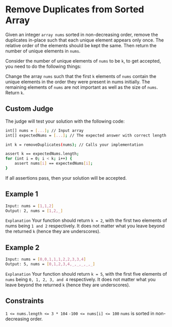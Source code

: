 # Remove Duplicates from Sorted Array

Given an integer `array nums` sorted in non-decreasing order, remove the duplicates in-place such that each unique element appears only once. The relative order of the elements should be kept the same. Then return the number of unique elements in `nums`.

Consider the number of unique elements of `nums` to be `k`, to get accepted, you need to do the following things:

Change the array `nums` such that the first `k` elements of `nums` contain the unique elements in the order they were present in nums initially. The remaining elements of `nums` are not important as well as the size of `nums`.
Return `k`.

## Custom Judge

The judge will test your solution with the following code:

```bash
int[] nums = [...]; // Input array
int[] expectedNums = [...]; // The expected answer with correct length

int k = removeDuplicates(nums); // Calls your implementation

assert k == expectedNums.length;
for (int i = 0; i < k; i++) {
    assert nums[i] == expectedNums[i];
}
```

If all assertions pass, then your solution will be accepted.

## Example 1

```bash
Input: nums = [1,1,2]
Output: 2, nums = [1,2,_]
```

`Explanation` Your function should return `k = 2`, with the first two elements of nums being `1 and 2` respectively.
It does not matter what you leave beyond the returned `k` (hence they are underscores).

## Example 2

```bash
Input: nums = [0,0,1,1,1,2,2,3,3,4]
Output: 5, nums = [0,1,2,3,4,_,_,_,_,_]
```

`Explanation` Your function should return `k = 5`, with the first five elements of `nums` being `0, 1, 2, 3, and 4` respectively.
It does not matter what you leave beyond the returned `k` (hence they are underscores).

## Constraints

`1 <= nums.length <= 3 * 104`
`-100 <= nums[i] <= 100`
`nums` is sorted in non-decreasing order.
